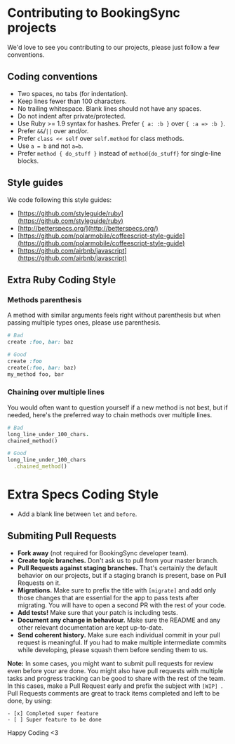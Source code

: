 # Contributing to BookingSync projects

We'd love to see you contributing to our projects, please just follow a few conventions.

## Coding conventions

- Two spaces, no tabs (for indentation).
- Keep lines fewer than 100 characters.
- No trailing whitespace. Blank lines should not have any spaces.
- Do not indent after private/protected.
- Use Ruby >= 1.9 syntax for hashes. Prefer `{ a: :b }` over `{ :a => :b }`.
- Prefer `&&`/`||` over and/or.
- Prefer `class << self` over `self.method` for class methods.
- Use `a = b` and not `a=b`.
- Prefer `method { do_stuff }` instead of `method{do_stuff}` for single-line blocks.

## Style guides

We code following this style guides:

- [https://github.com/styleguide/ruby](https://github.com/styleguide/ruby)
- [http://betterspecs.org/](http://betterspecs.org/)
- [https://github.com/polarmobile/coffeescript-style-guide](https://github.com/polarmobile/coffeescript-style-guide)
- [https://github.com/airbnb/javascript](https://github.com/airbnb/javascript)

## Extra Ruby Coding Style

### Methods parenthesis

A method with similar arguments feels right without parenthesis but when passing multiple types ones, please use parenthesis.

```ruby
# Bad
create :foo, bar: baz

# Good
create :foo
create(:foo, bar: baz)
my_method foo, bar
```

### Chaining over multiple lines

You would often want to question yourself if a new method is not best, but if needed,
here's the preferred way to chain methods over multiple lines.

```ruby
# Bad
long_line_under_100_chars.
chained_method()

# Good
long_line_under_100_chars
  .chained_method()
```

# Extra Specs Coding Style

- Add a blank line between `let` and `before`.

## Submiting Pull Requests

- **Fork away** (not required for BookingSync developer team).
- **Create topic branches.** Don't ask us to pull from your master branch.
- **Pull Requests against staging branches.** That's certainly the default behavior on our projects, but if a staging branch is present, base on Pull Requests on it.
- **Migrations.** Make sure to prefix the title with `[migrate]` and add only those changes that are essential for the app to pass tests after migrating. You will have to open a second PR with the rest of your code.
- **Add tests!** Make sure that your patch is including tests.
- **Document any change in behaviour.** Make sure the README and any other relevant documentation are kept up-to-date.
- **Send coherent history.** Make sure each individual commit in your pull request is meaningful. If you had to make multiple intermediate commits while developing, please squash them before sending them to us.

**Note:** In some cases, you might want to submit pull requests for review even before your are done. You might also have pull requests with multiple tasks and progress tracking can be good to share with the rest of the team. In this cases, make a Pull Request early and prefix the subject with `[WIP] `. Pull Requests comments are great to track items completed and left to be done, by using:

```
- [x] Completed super feature
- [ ] Super feature to be done
```

Happy Coding <3
